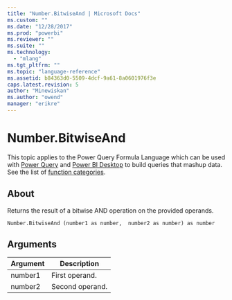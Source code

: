 ```yaml
---
title: "Number.BitwiseAnd | Microsoft Docs"
ms.custom: ""
ms.date: "12/28/2017"
ms.prod: "powerbi"
ms.reviewer: ""
ms.suite: ""
ms.technology: 
  - "mlang"
ms.tgt_pltfrm: ""
ms.topic: "language-reference"
ms.assetid: b84363d0-5509-4dcf-9a61-8a0601976f3e
caps.latest.revision: 5
author: "Minewiskan"
ms.author: "owend"
manager: "erikre"
---
```

# Number.BitwiseAnd
This topic applies to the Power Query Formula Language which can be used with [Power Query](https://support.office.com/article/Introduction-to-Microsoft-Power-Query-for-Excel-6E92E2F4-2079-4E1F-BAD5-89F6269CD605) and [Power BI Desktop](http://go.microsoft.com/fwlink/p/?LinkId=618607) to build queries that mashup data. See the list of [function categories](https://msdn.microsoft.com/en-us/library/mt211003.aspx).  
  
## About  
Returns the result of a bitwise AND operation on the provided operands.  
  
```  
Number.BitwiseAnd (number1 as number,  number2 as number) as number  
```  
  
## Arguments  
  
|Argument|Description|  
|------------|---------------|  
|number1|First operand.|  
|number2|Second operand.|  
  
